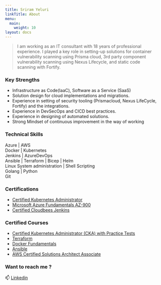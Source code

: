 ```yaml
---
title: Sriram Yeluri
linkTitle: About
menu:
  main:
    weight: 10
layout: docs
---
```


> I am working as an IT consultant with 18 years of professional experience. I played a key role in setting-up solutions for 
container vulnerability scanning using Prisma cloud, 3rd party component
vulnerability scanning using Nexus Lifecycle, and static code scanning with Fortify.


### Key Strengths

* Infrastructure as Code(IaaC), Software as a Service (SaaS)
* Solution design for cloud implementations and migrations.
* Experience in setting of security tooling (Prismacloud, Nexus LifeCycle, Fortify) and the integrations.
* Experience in DevSecOps and CICD best practices.
* Experience in designing of automated solutions.
* Strong Mindset of continuous improvement in the way of working

### Technical Skills

Azure | AWS  
Docker | Kubernetes  
Jenkins | AzureDevOps  
Ansible | Terraform | Bicep | Helm  
Linux System administration | Shell Scripting  
Golang | Python  
Git  

### Certifications

* [Certified Kubernetes Administrator](https://www.youracclaim.com/badges/dea7a756-8e0f-49c9-9987-dbfecc54c173/public_url)
* [Microsoft Azure Fundamentals AZ-900](https://www.youracclaim.com/badges/8b5beb12-4bec-4c32-b895-ff0c183ff2c6/public_url)
* [Certified Cloudbees Jenkins](https://certificates.cloudbees.com/yjc3ypcl)

### Certified Courses 

* [Certified Kubernetes Administrator (CKA) with Practice Tests](https://www.udemy.com/certificate/UC-MOTNBRM7/)
* [Terraform](https://www.udemy.com/certificate/UC-ca4ea0b4-4beb-431e-b8b1-736ee843a90f/?utm_medium=email&utm_campaign=email&utm_source=sendgrid.com)
* [Docker Fundamentals](https://verify.acloud.guru/38A2F07E5FC7)
* [Ansible](https://verify.acloud.guru/CCDBC40D4681)
* [AWS Certified Solutions Architect Associate](https://verify.acloud.guru/B89AC0992E89)

### Want to reach me ?
📫 [Linkedin](https://www.linkedin.com/in/sriram-yeluri/)

